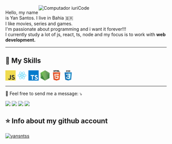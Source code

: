 <img src="https://raw.githubusercontent.com/MicaelliMedeiros/micaellimedeiros/master/image/computer-illustration.png" min-width="400px" max-width="400px" width="400px" align="right" alt="Computador iuriCode">

<p align="left"> 
  Hello, my name is Yan Santos. I live in Bahia 
🇧🇷

 <br>
I like movies, series and games.<br>
I'm passionate about programming and i want it forever!!!<br>
I currently study a lot of js, react, ts, node and my focus is to work with <strong>web development. </strong><br>
</p>

---

## 🚀 My Skills

<code><img height="32" src="https://raw.githubusercontent.com/github/explore/80688e429a7d4ef2fca1e82350fe8e3517d3494d/topics/javascript/javascript.png" alt="Javascript"/></code>
<code><img height="32" src="https://raw.githubusercontent.com/github/explore/80688e429a7d4ef2fca1e82350fe8e3517d3494d/topics/react/react.png" alt="React"/></code>
<code><img height="32" src="https://raw.githubusercontent.com/github/explore/80688e429a7d4ef2fca1e82350fe8e3517d3494d/topics/typescript/typescript.png" alt="Typescript"/></code>
<code><img height="32" src="https://raw.githubusercontent.com/github/explore/80688e429a7d4ef2fca1e82350fe8e3517d3494d/topics/nodejs/nodejs.png" alt="Nodejs"/></code>
<code><img height="32" src="https://raw.githubusercontent.com/github/explore/80688e429a7d4ef2fca1e82350fe8e3517d3494d/topics/html/html.png" alt="HTML5"/></code>
<code><img height="32" src="https://raw.githubusercontent.com/github/explore/80688e429a7d4ef2fca1e82350fe8e3517d3494d/topics/css/css.png" alt="CSS"/></code>

---

<p align="left">
  💌 Feel free to send me a message: ⤵️
</p>

<p align="left">
  <a href="https://mail.google.com/mail/u/0/?tab=wm#inbox" alt="Gmail">
  <img src="https://img.shields.io/badge/-Gmail-FF0000?style=flat-square&labelColor=FF0000&logo=gmail&logoColor=white&link=https://mail.google.com/mail/u/0/?tab=wm#inbox" /></a>

  <a href="https://www.linkedin.com/in/yansntss/" alt="Linkedin">
  <img src="https://img.shields.io/badge/-Linkedin-0e76a8?style=flat-square&logo=Linkedin&logoColor=white&link=https://www.linkedin.com/in/yansntss/" /></a>

  <a href="https://api.whatsapp.com/send?phone=5575988606100&text=Ol%C3%A1%2C%20gostaria%20de%20falar%20com%20voc%C3%AA!" alt="WhatsApp">
  <img src="https://img.shields.io/badge/-WhatsApp-25d366?style=flat-square&labelColor=25d366&logo=whatsapp&logoColor=white&link=https://api.whatsapp.com/send?phone=5575988606100&text=Ol%C3%A1%2C%20gostaria%20de%20falar%20com%20voc%C3%AA!"/></a>

  <a href="https://www.instagram.com/yansntss/" alt="Instagram">
  <img src="https://img.shields.io/badge/-Instagram-DF0174?style=flat-square&labelColor=DF0174&logo=instagram&logoColor=white&link=https://www.instagram.com/yansntss/"/></a>
</p>

## ⭐ Info about my github account




[![yansntss](https://github-readme-stats.vercel.app/api?username=yansntss&theme=dracula)](https://github.com/yansntss/)



